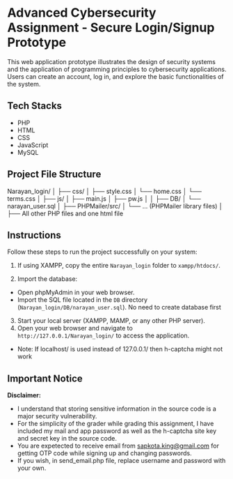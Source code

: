 # Advanced Cybersecurity Assignment - Secure Login/Signup Prototype

This web application prototype illustrates the design of security systems and the application of programming principles to cybersecurity applications. Users can create an account, log in, and explore the basic functionalities of the system.

## Tech Stacks

- PHP
- HTML
- CSS
- JavaScript
- MySQL

## Project File Structure

Narayan_login/
│
├── css/
│ ├── style.css
│ └── home.css
│ └── terms.css
│
├── js/
│ ├── main.js
│ ├── pw.js
│
│
├── DB/
│ └── narayan_user.sql
│
├── PHPMailer/src/
│ └── ... (PHPMailer library files)
│
├── All other PHP files and one html file

## Instructions

Follow these steps to run the project successfully on your system:

1. If using XAMPP, copy the entire `Narayan_login` folder to `xampp/htdocs/`.

2. Import the database:

- Open phpMyAdmin in your web browser.
- Import the SQL file located in the `DB` directory (`Narayan_login/DB/narayan_user.sql`). No need to create database first

3. Start your local server (XAMPP, MAMP, or any other PHP server).
4. Open your web browser and navigate to `http://127.0.0.1/Narayan_login/` to access the application.

- Note: If localhost/ is used instead of 127.0.0.1/ then h-captcha might not work

## Important Notice

**Disclaimer:**

- I understand that storing sensitive information in the source code is a major security vulnerability.
- For the simplicity of the grader while grading this assignment, I have included my mail and app password as well as the h-captcha site key and secret key in the source code.
- You are expetected to receive email from sapkota.king@gmail.com for getting OTP code while signing up and changing passwords.
- If you wish, in send_email.php file, replace username and password with your own.
